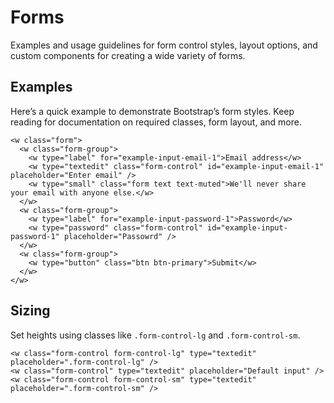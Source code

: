 # Forms

Examples and usage guidelines for form control styles, layout options, and custom components for creating a wide variety of forms.

## Examples

Here’s a quick example to demonstrate Bootstrap’s form styles. Keep reading for documentation on required classes, form layout, and more.

``` forms-demo-xml
<w class="form">
  <w class="form-group">
    <w type="label" for="example-input-email-1">Email address</w>
    <w type="textedit" class="form-control" id="example-input-email-1" placeholder="Enter email" />
    <w type="small" class="form text text-muted">We'll never share your email with anyone else.</w>
  </w>
  <w class="form-group">
    <w type="label" for="example-input-password-1">Password</w>
    <w type="password" class="form-control" id="example-input-password-1" placeholder="Passowrd" />
  </w>
  <w class="form-group">
    <w type="button" class="btn btn-primary">Submit</w>
  </w>
</w>
```

## Sizing

Set heights using classes like `.form-control-lg` and `.form-control-sm`.

``` forms-sizing-demo-xml
<w class="form-control form-control-lg" type="textedit" placeholder=".form-control-lg" />
<w class="form-control" type="textedit" placeholder="Default input" />
<w class="form-control form-control-sm" type="textedit" placeholder=".form-control-sm" />
```
